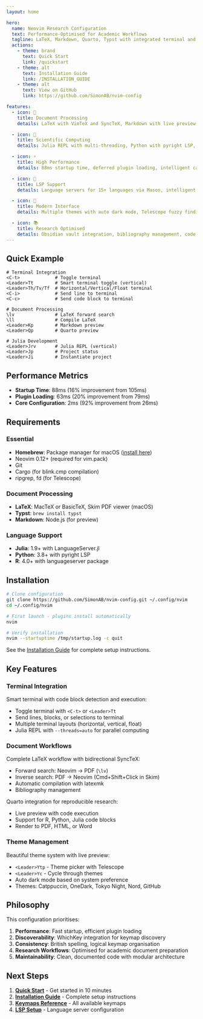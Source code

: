 ```yaml
---
layout: home

hero:
  name: Neovim Research Configuration
  text: Performance-Optimised for Academic Workflows
  tagline: LaTeX, Markdown, Quarto, Typst with integrated terminal and LSP support
  actions:
    - theme: brand
      text: Quick Start
      link: /quickstart
    - theme: alt
      text: Installation Guide
      link: /INSTALLATION_GUIDE
    - theme: alt
      text: View on GitHub
      link: https://github.com/SimonAB/nvim-config

features:
  - icon: 📄
    title: Document Processing
    details: LaTeX with VimTeX and SyncTeX, Markdown with live preview, Quarto for reproducible research, and Typst for modern typesetting.

  - icon: 🧪
    title: Scientific Computing
    details: Julia REPL with multi-threading, Python with pyright LSP, R support, and integrated terminal with smart code execution.

  - icon: ⚡
    title: High Performance
    details: 88ms startup time, deferred plugin loading, intelligent caching, and optimised for research workflows.

  - icon: 🔧
    title: LSP Support
    details: Language servers for 15+ languages via Mason, intelligent completion with blink.cmp, and comprehensive diagnostics.

  - icon: 🎨
    title: Modern Interface
    details: Multiple themes with auto dark mode, Telescope fuzzy finding, WhichKey for discoverability, and NvimTree file explorer.

  - icon: 📚
    title: Research Optimised
    details: Obsidian vault integration, bibliography management, code block detection, and academic workflow keymaps.
---
```


## Quick Example

```vim
# Terminal Integration
<C-t>             # Toggle terminal
<Leader>Tt        # Smart terminal toggle (vertical)
<Leader>Th/Tv/Tf  # Horizontal/Vertical/Float terminal
<C-i>             # Send line to terminal
<C-c>             # Send code block to terminal

# Document Processing
\lv               # LaTeX forward search
\ll               # Compile LaTeX
<Leader>Kp        # Markdown preview
<Leader>Qp        # Quarto preview

# Julia Development
<Leader>Jrv       # Julia REPL (vertical)
<Leader>Jp        # Project status
<Leader>Ji        # Instantiate project
```

## Performance Metrics

- **Startup Time**: 88ms (16% improvement from 105ms)
- **Plugin Loading**: 63ms (20% improvement from 79ms)
- **Core Configuration**: 2ms (92% improvement from 26ms)

## Requirements

### Essential
- **Homebrew**: Package manager for macOS ([install here](https://brew.sh/))
- Neovim 0.12+ (required for vim.pack)
- Git
- Cargo (for blink.cmp compilation)
- ripgrep, fd (for Telescope)

### Document Processing
- **LaTeX**: MacTeX or BasicTeX, Skim PDF viewer (macOS)
- **Typst**: `brew install typst`
- **Markdown**: Node.js (for preview)

### Language Support
- **Julia**: 1.9+ with LanguageServer.jl
- **Python**: 3.8+ with pyright LSP
- **R**: 4.0+ with languageserver package

## Installation

```bash
# Clone configuration
git clone https://github.com/SimonAB/nvim-config.git ~/.config/nvim
cd ~/.config/nvim

# First launch - plugins install automatically
nvim

# Verify installation
nvim --startuptime /tmp/startup.log -c quit
```

See the [Installation Guide](/INSTALLATION_GUIDE) for complete setup instructions.

## Key Features

### Terminal Integration

Smart terminal with code block detection and execution:
- Toggle terminal with `<C-t>` or `<Leader>Tt`
- Send lines, blocks, or selections to terminal
- Multiple terminal layouts (horizontal, vertical, float)
- Julia REPL with `--threads=auto` for parallel computing

### Document Workflows

Complete LaTeX workflow with bidirectional SyncTeX:
- Forward search: Neovim → PDF (`\lv`)
- Inverse search: PDF → Neovim (Cmd+Shift+Click in Skim)
- Automatic compilation with latexmk
- Bibliography management

Quarto integration for reproducible research:
- Live preview with code execution
- Support for R, Python, Julia code blocks
- Render to PDF, HTML, or Word

### Theme Management

Beautiful theme system with live preview:
- `<Leader>Ytp` - Theme picker with Telescope
- `<Leader>Yc` - Cycle through themes
- Auto dark mode based on system preference
- Themes: Catppuccin, OneDark, Tokyo Night, Nord, GitHub

## Philosophy

This configuration prioritises:

1. **Performance**: Fast startup, efficient plugin loading
2. **Discoverability**: WhichKey integration for keymap discovery
3. **Consistency**: British spelling, logical keymap organisation
4. **Research Workflows**: Optimised for academic document preparation
5. **Maintainability**: Clean, documented code with modular architecture

## Next Steps

<div class="vp-doc">

1. **[Quick Start](/quickstart)** - Get started in 10 minutes
2. **[Installation Guide](/INSTALLATION_GUIDE)** - Complete setup instructions
3. **[Keymaps Reference](/reference/keymaps)** - All available keymaps
4. **[LSP Setup](/advanced/lsp-setup)** - Language server configuration

</div>
